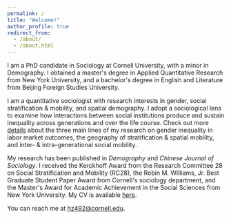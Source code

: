 ```yaml
---
permalink: /
title: "Welcome!"
author_profile: true
redirect_from: 
  - /about/
  - /about.html
---
```


I am a PhD candidate in Sociology at Cornell University, with a minor in Demography. I obtained a master's degree in Applied Quantitative Research from New York University, and a bachelor's degree in English and Literature from Beijing Foreign Studies University.

I am a quantitative sociologist with research interests in gender, social stratification & mobility, and spatial demography. I adopt a sociological lens to examine how interactions between social institutions produce and sustain inequality across generations and over the life course. Check out more [details](/research) about the three main lines of my research on gender inequality in labor market outcomes, the geography of stratification & spatial mobility, and inter- & intra-generational social mobility. 

My research has been published in _Demography_ and _Chinese Journal of Sociology_. I received the Kerckhoff Award from the Research Committee 28 on Social Stratification and Mobility (RC28), the Robin M. Williams, Jr. Best Graduate Student Paper Award from Cornell's sociology department, and the Master's Award for Academic Achievement in the Social Sciences from New York University. My CV is available [here](https://drive.google.com/file/d/1Rv7umhBmyE53UeooNyPrEHq6db7ZJMGW/view?usp=sharing).

You can reach me at hz492@cornell.edu. 
